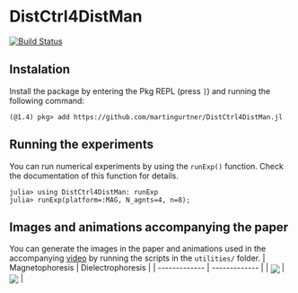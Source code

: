 # DistCtrl4DistMan

<!-- [![Stable](https://img.shields.io/badge/docs-stable-blue.svg)](https://martingurtner.github.io/DistCtrl4DistMan.jl/stable)
[![Dev](https://img.shields.io/badge/docs-dev-blue.svg)](https://martingurtner.github.io/DistCtrl4DistMan.jl/dev) -->
[![Build Status](https://github.com/martingurtner/DistCtrl4DistMan.jl/workflows/CI/badge.svg)](https://github.com/martingurtner/DistCtrl4DistMan.jl/actions)


## Instalation
Install the package by entering the Pkg REPL (press `]`) and running the following command:
```
(@1.4) pkg> add https://github.com/martingurtner/DistCtrl4DistMan.jl
```

## Running the experiments
You can run numerical experiments by using the `runExp()` function. Check the documentation of this function for details.
```
julia> using DistCtrl4DistMan: runExp
julia> runExp(platform=:MAG, N_agnts=4, n=8);
```

## Images and animations accompanying the paper
You can generate the images in the paper and animations used in the accompanying [video](https://youtu.be/Eus7uAvBtgU) by running the scripts in the `utilities/` folder.
| Magnetophoresis  | Dielectrophoresis |
| ------------- | ------------- |
| <img src="docs/simul_MAG.gif" align="center" />  | <img src="docs/simul_DEP.gif" align="center" />  |
